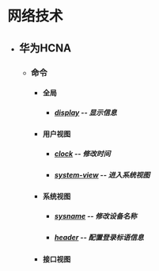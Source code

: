 # 网络技术
* ## 华为HCNA
  * ### 命令
    * #### 全局
      * ##### [display](huawei/command/display.md) -- 显示信息

    * #### 用户视图
      * ##### [clock](huawei/command/clock.md) -- 修改时间
      * ##### [system-view](huawei/command/system-view.md) -- 进入系统视图
    * #### 系统视图
      * ##### [sysname](huawei/command/sysname.md) -- 修改设备名称
      * ##### [header](huawei/command/header.md) -- 配置登录标语信息
    * #### 接口视图